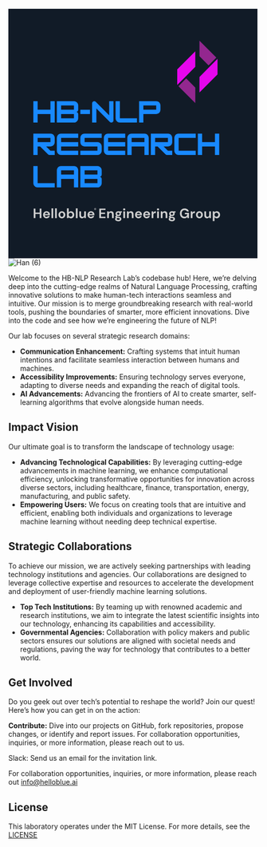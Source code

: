 <svg xmlns="http://www.w3.org/2000/svg" xmlns:xlink="http://www.w3.org/1999/xlink" width="500" zoomAndPan="magnify" viewBox="0 0 375 374.999991" height="500" preserveAspectRatio="xMidYMid meet" version="1.0"><defs><g/><clipPath id="83c26a5187"><path d="M 254.195312 63 L 282 63 L 282 115 L 254.195312 115 Z M 254.195312 63 " clip-rule="nonzero"/></clipPath><clipPath id="6c03d9d7d7"><path d="M 287 75 L 314.945312 75 L 314.945312 126 L 287 126 Z M 287 75 " clip-rule="nonzero"/></clipPath><clipPath id="51fbb8c92f"><path d="M 256 104 L 282 104 L 282 141.75 L 256 141.75 Z M 256 104 " clip-rule="nonzero"/></clipPath></defs><rect x="-37.5" width="450" fill="#ffffff" y="-37.499999" height="449.999989" fill-opacity="1"/><rect x="-37.5" width="450" fill="#111b27" y="-37.499999" height="449.999989" fill-opacity="1"/><g fill="#1889ff" fill-opacity="1"><g transform="translate(36.000002, 171.083413)"><g><path d="M 27.34375 -19.3125 L 27.34375 -32.171875 L 33.78125 -32.171875 L 33.78125 0 L 27.34375 0 L 27.34375 -12.875 L 8.046875 -12.875 L 8.046875 0 L 1.609375 0 L 1.609375 -32.171875 L 8.046875 -32.171875 L 8.046875 -19.3125 Z M 27.34375 -19.3125 "/></g></g></g><g fill="#1889ff" fill-opacity="1"><g transform="translate(71.38219, 171.083413)"><g><path d="M 33.78125 -25.734375 L 33.78125 -19.3125 C 33.78125 -18.425781 33.460938 -17.664062 32.828125 -17.03125 C 32.203125 -16.40625 31.445312 -16.09375 30.5625 -16.09375 C 31.445312 -16.09375 32.203125 -15.773438 32.828125 -15.140625 C 33.460938 -14.515625 33.78125 -13.757812 33.78125 -12.875 L 33.78125 -6.4375 C 33.78125 -5.28125 33.488281 -4.210938 32.90625 -3.234375 C 32.332031 -2.253906 31.5625 -1.46875 30.59375 -0.875 C 29.632812 -0.289062 28.550781 0 27.34375 0 L 1.609375 0 L 1.609375 -32.171875 L 27.34375 -32.171875 C 28.550781 -32.171875 29.632812 -31.875 30.59375 -31.28125 C 31.5625 -30.695312 32.332031 -29.921875 32.90625 -28.953125 C 33.488281 -27.992188 33.78125 -26.921875 33.78125 -25.734375 Z M 27.34375 -25.734375 L 8.046875 -25.734375 L 8.046875 -19.3125 L 27.34375 -19.3125 Z M 8.046875 -6.4375 L 27.34375 -6.4375 L 27.34375 -12.875 L 8.046875 -12.875 Z M 8.046875 -6.4375 "/></g></g></g><g fill="#1889ff" fill-opacity="1"><g transform="translate(106.764378, 171.083413)"><g><path d="M 16.09375 -12.875 L 1.609375 -12.875 L 1.609375 -19.3125 L 16.09375 -19.3125 Z M 16.09375 -12.875 "/></g></g></g><g fill="#1889ff" fill-opacity="1"><g transform="translate(124.455467, 171.083413)"><g><path d="M 8.046875 0 L 1.609375 0 L 1.609375 -28.953125 C 1.609375 -29.835938 1.921875 -30.59375 2.546875 -31.21875 C 3.179688 -31.851562 3.941406 -32.171875 4.828125 -32.171875 C 5.710938 -32.171875 6.476562 -31.847656 7.125 -31.203125 L 27.34375 -10.984375 L 27.34375 -32.171875 L 33.78125 -32.171875 L 33.78125 -3.21875 C 33.78125 -2.332031 33.460938 -1.570312 32.828125 -0.9375 C 32.203125 -0.3125 31.445312 0 30.5625 0 C 29.675781 0 28.914062 -0.320312 28.28125 -0.96875 L 8.046875 -21.203125 Z M 8.046875 0 "/></g></g></g><g fill="#1889ff" fill-opacity="1"><g transform="translate(159.837656, 171.083413)"><g><path d="M 33.78125 0 L 8.046875 0 C 6.867188 0 5.789062 -0.285156 4.8125 -0.859375 C 3.832031 -1.441406 3.050781 -2.222656 2.46875 -3.203125 C 1.894531 -4.179688 1.609375 -5.257812 1.609375 -6.4375 L 1.609375 -32.171875 L 8.046875 -32.171875 L 8.046875 -6.4375 L 33.78125 -6.4375 Z M 33.78125 0 "/></g></g></g><g fill="#1889ff" fill-opacity="1"><g transform="translate(195.219844, 171.083413)"><g><path d="M 27.34375 -32.171875 C 28.53125 -32.171875 29.609375 -31.882812 30.578125 -31.3125 C 31.554688 -30.738281 32.332031 -29.960938 32.90625 -28.984375 C 33.488281 -28.003906 33.78125 -26.921875 33.78125 -25.734375 L 33.78125 -19.3125 C 33.78125 -18.125 33.488281 -17.039062 32.90625 -16.0625 C 32.332031 -15.082031 31.554688 -14.304688 30.578125 -13.734375 C 29.609375 -13.160156 28.53125 -12.875 27.34375 -12.875 L 8.046875 -12.875 L 8.046875 0 L 1.609375 0 L 1.609375 -32.171875 Z M 8.046875 -19.3125 L 27.34375 -19.3125 L 27.34375 -25.734375 L 8.046875 -25.734375 Z M 8.046875 -19.3125 "/></g></g></g><g fill="#1889ff" fill-opacity="1"><g transform="translate(36.000002, 219.83341)"><g><path d="M 33.78125 -25.734375 L 33.78125 -19.3125 C 33.78125 -18.125 33.488281 -17.039062 32.90625 -16.0625 C 32.332031 -15.082031 31.554688 -14.304688 30.578125 -13.734375 C 29.609375 -13.160156 28.53125 -12.875 27.34375 -12.875 L 20.90625 -12.875 L 27.34375 -6.4375 L 33.78125 -6.4375 L 33.78125 0 L 26.0625 0 C 25.144531 0 24.367188 -0.320312 23.734375 -0.96875 L 11.828125 -12.875 L 8.046875 -12.875 L 8.046875 0 L 1.609375 0 L 1.609375 -32.171875 L 27.34375 -32.171875 C 28.53125 -32.171875 29.609375 -31.882812 30.578125 -31.3125 C 31.554688 -30.738281 32.332031 -29.960938 32.90625 -28.984375 C 33.488281 -28.003906 33.78125 -26.921875 33.78125 -25.734375 Z M 27.34375 -25.734375 L 8.046875 -25.734375 L 8.046875 -19.3125 L 27.34375 -19.3125 Z M 27.34375 -25.734375 "/></g></g></g><g fill="#1889ff" fill-opacity="1"><g transform="translate(71.38219, 219.83341)"><g><path d="M 33.78125 -32.171875 L 33.78125 -25.734375 L 8.046875 -25.734375 L 8.046875 -19.3125 L 33.78125 -19.3125 L 33.78125 -12.875 L 8.046875 -12.875 L 8.046875 -6.4375 L 33.78125 -6.4375 L 33.78125 0 L 8.046875 0 C 6.867188 0 5.789062 -0.285156 4.8125 -0.859375 C 3.832031 -1.441406 3.050781 -2.222656 2.46875 -3.203125 C 1.894531 -4.179688 1.609375 -5.257812 1.609375 -6.4375 L 1.609375 -25.734375 C 1.609375 -26.921875 1.894531 -28.003906 2.46875 -28.984375 C 3.050781 -29.960938 3.832031 -30.738281 4.8125 -31.3125 C 5.789062 -31.882812 6.867188 -32.171875 8.046875 -32.171875 Z M 33.78125 -32.171875 "/></g></g></g><g fill="#1889ff" fill-opacity="1"><g transform="translate(106.764378, 219.83341)"><g><path d="M 33.78125 -32.171875 L 33.78125 -25.734375 L 8.046875 -25.734375 L 8.046875 -19.3125 L 27.34375 -19.3125 C 28.53125 -19.3125 29.609375 -19.019531 30.578125 -18.4375 C 31.554688 -17.863281 32.332031 -17.085938 32.90625 -16.109375 C 33.488281 -15.128906 33.78125 -14.050781 33.78125 -12.875 L 33.78125 -6.4375 C 33.78125 -5.257812 33.488281 -4.179688 32.90625 -3.203125 C 32.332031 -2.222656 31.554688 -1.441406 30.578125 -0.859375 C 29.609375 -0.285156 28.53125 0 27.34375 0 L 1.609375 0 L 1.609375 -6.4375 L 27.34375 -6.4375 L 27.34375 -12.875 L 8.046875 -12.875 C 6.867188 -12.875 5.789062 -13.160156 4.8125 -13.734375 C 3.832031 -14.304688 3.050781 -15.082031 2.46875 -16.0625 C 1.894531 -17.039062 1.609375 -18.125 1.609375 -19.3125 L 1.609375 -25.734375 C 1.609375 -26.921875 1.894531 -28.003906 2.46875 -28.984375 C 3.050781 -29.960938 3.832031 -30.738281 4.8125 -31.3125 C 5.789062 -31.882812 6.867188 -32.171875 8.046875 -32.171875 Z M 33.78125 -32.171875 "/></g></g></g><g fill="#1889ff" fill-opacity="1"><g transform="translate(142.146567, 219.83341)"><g><path d="M 33.78125 -32.171875 L 33.78125 -25.734375 L 8.046875 -25.734375 L 8.046875 -19.3125 L 33.78125 -19.3125 L 33.78125 -12.875 L 8.046875 -12.875 L 8.046875 -6.4375 L 33.78125 -6.4375 L 33.78125 0 L 8.046875 0 C 6.867188 0 5.789062 -0.285156 4.8125 -0.859375 C 3.832031 -1.441406 3.050781 -2.222656 2.46875 -3.203125 C 1.894531 -4.179688 1.609375 -5.257812 1.609375 -6.4375 L 1.609375 -25.734375 C 1.609375 -26.921875 1.894531 -28.003906 2.46875 -28.984375 C 3.050781 -29.960938 3.832031 -30.738281 4.8125 -31.3125 C 5.789062 -31.882812 6.867188 -32.171875 8.046875 -32.171875 Z M 33.78125 -32.171875 "/></g></g></g><g fill="#1889ff" fill-opacity="1"><g transform="translate(177.528755, 219.83341)"><g><path d="M 8.046875 -32.171875 L 27.34375 -32.171875 C 28.53125 -32.171875 29.609375 -31.882812 30.578125 -31.3125 C 31.554688 -30.738281 32.332031 -29.960938 32.90625 -28.984375 C 33.488281 -28.003906 33.78125 -26.921875 33.78125 -25.734375 L 33.78125 0 L 27.34375 0 L 27.34375 -12.875 L 8.046875 -12.875 L 8.046875 0 L 1.609375 0 L 1.609375 -25.734375 C 1.609375 -26.921875 1.894531 -28.003906 2.46875 -28.984375 C 3.050781 -29.960938 3.832031 -30.738281 4.8125 -31.3125 C 5.789062 -31.882812 6.867188 -32.171875 8.046875 -32.171875 Z M 8.046875 -25.734375 L 8.046875 -19.3125 L 27.34375 -19.3125 L 27.34375 -25.734375 Z M 8.046875 -25.734375 "/></g></g></g><g fill="#1889ff" fill-opacity="1"><g transform="translate(212.910943, 219.83341)"><g><path d="M 33.78125 -25.734375 L 33.78125 -19.3125 C 33.78125 -18.125 33.488281 -17.039062 32.90625 -16.0625 C 32.332031 -15.082031 31.554688 -14.304688 30.578125 -13.734375 C 29.609375 -13.160156 28.53125 -12.875 27.34375 -12.875 L 20.90625 -12.875 L 27.34375 -6.4375 L 33.78125 -6.4375 L 33.78125 0 L 26.0625 0 C 25.144531 0 24.367188 -0.320312 23.734375 -0.96875 L 11.828125 -12.875 L 8.046875 -12.875 L 8.046875 0 L 1.609375 0 L 1.609375 -32.171875 L 27.34375 -32.171875 C 28.53125 -32.171875 29.609375 -31.882812 30.578125 -31.3125 C 31.554688 -30.738281 32.332031 -29.960938 32.90625 -28.984375 C 33.488281 -28.003906 33.78125 -26.921875 33.78125 -25.734375 Z M 27.34375 -25.734375 L 8.046875 -25.734375 L 8.046875 -19.3125 L 27.34375 -19.3125 Z M 27.34375 -25.734375 "/></g></g></g><g fill="#1889ff" fill-opacity="1"><g transform="translate(248.293131, 219.83341)"><g><path d="M 33.78125 0 L 8.046875 0 C 6.867188 0 5.789062 -0.285156 4.8125 -0.859375 C 3.832031 -1.441406 3.050781 -2.222656 2.46875 -3.203125 C 1.894531 -4.179688 1.609375 -5.257812 1.609375 -6.4375 L 1.609375 -25.734375 C 1.609375 -26.921875 1.894531 -28.003906 2.46875 -28.984375 C 3.050781 -29.960938 3.832031 -30.738281 4.8125 -31.3125 C 5.789062 -31.882812 6.867188 -32.171875 8.046875 -32.171875 L 33.78125 -32.171875 L 33.78125 -25.734375 L 8.046875 -25.734375 L 8.046875 -6.4375 L 33.78125 -6.4375 Z M 33.78125 0 "/></g></g></g><g fill="#1889ff" fill-opacity="1"><g transform="translate(283.675308, 219.83341)"><g><path d="M 27.34375 -19.3125 L 27.34375 -32.171875 L 33.78125 -32.171875 L 33.78125 0 L 27.34375 0 L 27.34375 -12.875 L 8.046875 -12.875 L 8.046875 0 L 1.609375 0 L 1.609375 -32.171875 L 8.046875 -32.171875 L 8.046875 -19.3125 Z M 27.34375 -19.3125 "/></g></g></g><g fill="#1889ff" fill-opacity="1"><g transform="translate(36.000002, 268.583406)"><g><path d="M 33.78125 0 L 8.046875 0 C 6.867188 0 5.789062 -0.285156 4.8125 -0.859375 C 3.832031 -1.441406 3.050781 -2.222656 2.46875 -3.203125 C 1.894531 -4.179688 1.609375 -5.257812 1.609375 -6.4375 L 1.609375 -32.171875 L 8.046875 -32.171875 L 8.046875 -6.4375 L 33.78125 -6.4375 Z M 33.78125 0 "/></g></g></g><g fill="#1889ff" fill-opacity="1"><g transform="translate(71.38219, 268.583406)"><g><path d="M 8.046875 -32.171875 L 27.34375 -32.171875 C 28.53125 -32.171875 29.609375 -31.882812 30.578125 -31.3125 C 31.554688 -30.738281 32.332031 -29.960938 32.90625 -28.984375 C 33.488281 -28.003906 33.78125 -26.921875 33.78125 -25.734375 L 33.78125 0 L 27.34375 0 L 27.34375 -12.875 L 8.046875 -12.875 L 8.046875 0 L 1.609375 0 L 1.609375 -25.734375 C 1.609375 -26.921875 1.894531 -28.003906 2.46875 -28.984375 C 3.050781 -29.960938 3.832031 -30.738281 4.8125 -31.3125 C 5.789062 -31.882812 6.867188 -32.171875 8.046875 -32.171875 Z M 8.046875 -25.734375 L 8.046875 -19.3125 L 27.34375 -19.3125 L 27.34375 -25.734375 Z M 8.046875 -25.734375 "/></g></g></g><g fill="#1889ff" fill-opacity="1"><g transform="translate(106.764378, 268.583406)"><g><path d="M 33.78125 -25.734375 L 33.78125 -19.3125 C 33.78125 -18.425781 33.460938 -17.664062 32.828125 -17.03125 C 32.203125 -16.40625 31.445312 -16.09375 30.5625 -16.09375 C 31.445312 -16.09375 32.203125 -15.773438 32.828125 -15.140625 C 33.460938 -14.515625 33.78125 -13.757812 33.78125 -12.875 L 33.78125 -6.4375 C 33.78125 -5.28125 33.488281 -4.210938 32.90625 -3.234375 C 32.332031 -2.253906 31.5625 -1.46875 30.59375 -0.875 C 29.632812 -0.289062 28.550781 0 27.34375 0 L 1.609375 0 L 1.609375 -32.171875 L 27.34375 -32.171875 C 28.550781 -32.171875 29.632812 -31.875 30.59375 -31.28125 C 31.5625 -30.695312 32.332031 -29.921875 32.90625 -28.953125 C 33.488281 -27.992188 33.78125 -26.921875 33.78125 -25.734375 Z M 27.34375 -25.734375 L 8.046875 -25.734375 L 8.046875 -19.3125 L 27.34375 -19.3125 Z M 8.046875 -6.4375 L 27.34375 -6.4375 L 27.34375 -12.875 L 8.046875 -12.875 Z M 8.046875 -6.4375 "/></g></g></g><g clip-path="url(#83c26a5187)"><path fill="#e606ed" d="M 254.210938 114.503906 L 265.855469 102.84375 L 281.425781 87.257812 L 281.425781 63.941406 L 254.210938 91.1875 Z M 254.210938 114.503906 " fill-opacity="1" fill-rule="nonzero"/></g><g clip-path="url(#6c03d9d7d7)"><path fill="#e606ed" d="M 303.289062 86.902344 L 287.71875 102.492188 L 287.71875 125.808594 L 314.933594 98.5625 L 314.933594 75.246094 Z M 303.289062 86.902344 " fill-opacity="1" fill-rule="nonzero"/></g><g clip-path="url(#51fbb8c92f)"><path fill="#93278f" d="M 256.0625 116.359375 L 281.425781 141.75 L 281.425781 118.433594 L 267.707031 104.699219 Z M 256.0625 116.359375 " fill-opacity="1" fill-rule="nonzero"/></g><path fill="#93278f" d="M 287.71875 48 L 287.71875 71.3125 L 301.4375 85.046875 L 313.082031 73.390625 Z M 287.71875 48 " fill-opacity="1" fill-rule="nonzero"/><g fill="#cfcfcf" fill-opacity="1"><g transform="translate(36.750002, 314.696639)"><g><path d="M 1.390625 0 L 1.390625 -14.28125 L 4 -14.28125 L 4 -8.34375 L 10.40625 -8.34375 L 10.40625 -14.28125 L 13.015625 -14.28125 L 13.015625 0 L 10.40625 0 L 10.40625 -6.21875 L 4 -6.21875 L 4 0 Z M 1.390625 0 "/></g></g></g><g fill="#cfcfcf" fill-opacity="1"><g transform="translate(51.268233, 314.696639)"><g><path d="M 6.25 0.25 C 5.226562 0.25 4.320312 0.03125 3.53125 -0.40625 C 2.738281 -0.84375 2.117188 -1.453125 1.671875 -2.234375 C 1.222656 -3.023438 1 -3.941406 1 -4.984375 C 1 -6.023438 1.21875 -6.953125 1.65625 -7.765625 C 2.101562 -8.585938 2.71875 -9.222656 3.5 -9.671875 C 4.28125 -10.128906 5.203125 -10.359375 6.265625 -10.359375 C 7.253906 -10.359375 8.128906 -10.140625 8.890625 -9.703125 C 9.660156 -9.273438 10.257812 -8.679688 10.6875 -7.921875 C 11.113281 -7.171875 11.328125 -6.332031 11.328125 -5.40625 C 11.328125 -5.257812 11.320312 -5.101562 11.3125 -4.9375 C 11.3125 -4.769531 11.300781 -4.597656 11.28125 -4.421875 L 3.59375 -4.421875 C 3.644531 -3.640625 3.914062 -3.019531 4.40625 -2.5625 C 4.90625 -2.113281 5.507812 -1.890625 6.21875 -1.890625 C 6.75 -1.890625 7.191406 -2.007812 7.546875 -2.25 C 7.910156 -2.488281 8.179688 -2.800781 8.359375 -3.1875 L 11.015625 -3.1875 C 10.828125 -2.539062 10.507812 -1.957031 10.0625 -1.4375 C 9.625 -0.914062 9.082031 -0.503906 8.4375 -0.203125 C 7.789062 0.0976562 7.0625 0.25 6.25 0.25 Z M 6.265625 -8.25 C 5.628906 -8.25 5.066406 -8.066406 4.578125 -7.703125 C 4.085938 -7.335938 3.769531 -6.789062 3.625 -6.0625 L 8.671875 -6.0625 C 8.628906 -6.726562 8.382812 -7.257812 7.9375 -7.65625 C 7.488281 -8.050781 6.929688 -8.25 6.265625 -8.25 Z M 6.265625 -8.25 "/></g></g></g><g fill="#cfcfcf" fill-opacity="1"><g transform="translate(63.584267, 314.696639)"><g><path d="M 1.328125 0 L 1.328125 -14.6875 L 3.9375 -14.6875 L 3.9375 0 Z M 1.328125 0 "/></g></g></g><g fill="#cfcfcf" fill-opacity="1"><g transform="translate(68.987852, 314.696639)"><g><path d="M 1.328125 0 L 1.328125 -14.6875 L 3.9375 -14.6875 L 3.9375 0 Z M 1.328125 0 "/></g></g></g><g fill="#cfcfcf" fill-opacity="1"><g transform="translate(74.391437, 314.696639)"><g><path d="M 6.1875 0.25 C 5.207031 0.25 4.320312 0.0234375 3.53125 -0.421875 C 2.75 -0.878906 2.128906 -1.503906 1.671875 -2.296875 C 1.222656 -3.085938 1 -4.007812 1 -5.0625 C 1 -6.101562 1.226562 -7.019531 1.6875 -7.8125 C 2.15625 -8.613281 2.78125 -9.238281 3.5625 -9.6875 C 4.34375 -10.132812 5.222656 -10.359375 6.203125 -10.359375 C 7.171875 -10.359375 8.046875 -10.132812 8.828125 -9.6875 C 9.609375 -9.238281 10.222656 -8.613281 10.671875 -7.8125 C 11.128906 -7.019531 11.359375 -6.101562 11.359375 -5.0625 C 11.359375 -4.007812 11.128906 -3.085938 10.671875 -2.296875 C 10.222656 -1.503906 9.601562 -0.878906 8.8125 -0.421875 C 8.019531 0.0234375 7.144531 0.25 6.1875 0.25 Z M 6.1875 -2.015625 C 6.863281 -2.015625 7.453125 -2.269531 7.953125 -2.78125 C 8.460938 -3.289062 8.71875 -4.050781 8.71875 -5.0625 C 8.71875 -6.070312 8.460938 -6.828125 7.953125 -7.328125 C 7.453125 -7.835938 6.867188 -8.09375 6.203125 -8.09375 C 5.503906 -8.09375 4.90625 -7.835938 4.40625 -7.328125 C 3.914062 -6.828125 3.671875 -6.070312 3.671875 -5.0625 C 3.671875 -4.050781 3.914062 -3.289062 4.40625 -2.78125 C 4.90625 -2.269531 5.5 -2.015625 6.1875 -2.015625 Z M 6.1875 -2.015625 "/></g></g></g><g fill="#cfcfcf" fill-opacity="1"><g transform="translate(86.870595, 314.696639)"><g><path d="M 7.328125 0.25 C 6.566406 0.25 5.898438 0.109375 5.328125 -0.171875 C 4.753906 -0.460938 4.289062 -0.867188 3.9375 -1.390625 L 3.65625 0 L 1.328125 0 L 1.328125 -14.6875 L 3.9375 -14.6875 L 3.9375 -8.671875 C 4.257812 -9.117188 4.691406 -9.507812 5.234375 -9.84375 C 5.773438 -10.1875 6.472656 -10.359375 7.328125 -10.359375 C 8.273438 -10.359375 9.125 -10.128906 9.875 -9.671875 C 10.625 -9.210938 11.21875 -8.582031 11.65625 -7.78125 C 12.09375 -6.976562 12.3125 -6.066406 12.3125 -5.046875 C 12.3125 -4.023438 12.09375 -3.113281 11.65625 -2.3125 C 11.21875 -1.519531 10.625 -0.894531 9.875 -0.4375 C 9.125 0.0195312 8.273438 0.25 7.328125 0.25 Z M 6.78125 -2.046875 C 7.601562 -2.046875 8.285156 -2.320312 8.828125 -2.875 C 9.378906 -3.4375 9.65625 -4.160156 9.65625 -5.046875 C 9.65625 -5.921875 9.378906 -6.644531 8.828125 -7.21875 C 8.285156 -7.789062 7.601562 -8.078125 6.78125 -8.078125 C 5.9375 -8.078125 5.242188 -7.796875 4.703125 -7.234375 C 4.160156 -6.671875 3.890625 -5.945312 3.890625 -5.0625 C 3.890625 -4.175781 4.160156 -3.453125 4.703125 -2.890625 C 5.242188 -2.328125 5.9375 -2.046875 6.78125 -2.046875 Z M 6.78125 -2.046875 "/></g></g></g><g fill="#cfcfcf" fill-opacity="1"><g transform="translate(100.287721, 314.696639)"><g><path d="M 1.328125 0 L 1.328125 -14.6875 L 3.9375 -14.6875 L 3.9375 0 Z M 1.328125 0 "/></g></g></g><g fill="#cfcfcf" fill-opacity="1"><g transform="translate(105.691306, 314.696639)"><g><path d="M 5.125 0.25 C 3.851562 0.25 2.875 -0.144531 2.1875 -0.9375 C 1.5 -1.726562 1.15625 -2.882812 1.15625 -4.40625 L 1.15625 -10.125 L 3.75 -10.125 L 3.75 -4.65625 C 3.75 -3.78125 3.925781 -3.109375 4.28125 -2.640625 C 4.632812 -2.179688 5.191406 -1.953125 5.953125 -1.953125 C 6.679688 -1.953125 7.28125 -2.210938 7.75 -2.734375 C 8.21875 -3.253906 8.453125 -3.972656 8.453125 -4.890625 L 8.453125 -10.125 L 11.0625 -10.125 L 11.0625 0 L 8.75 0 L 8.546875 -1.71875 C 8.234375 -1.113281 7.78125 -0.632812 7.1875 -0.28125 C 6.601562 0.0703125 5.914062 0.25 5.125 0.25 Z M 5.125 0.25 "/></g></g></g><g fill="#cfcfcf" fill-opacity="1"><g transform="translate(118.21125, 314.696639)"><g><path d="M 6.25 0.25 C 5.226562 0.25 4.320312 0.03125 3.53125 -0.40625 C 2.738281 -0.84375 2.117188 -1.453125 1.671875 -2.234375 C 1.222656 -3.023438 1 -3.941406 1 -4.984375 C 1 -6.023438 1.21875 -6.953125 1.65625 -7.765625 C 2.101562 -8.585938 2.71875 -9.222656 3.5 -9.671875 C 4.28125 -10.128906 5.203125 -10.359375 6.265625 -10.359375 C 7.253906 -10.359375 8.128906 -10.140625 8.890625 -9.703125 C 9.660156 -9.273438 10.257812 -8.679688 10.6875 -7.921875 C 11.113281 -7.171875 11.328125 -6.332031 11.328125 -5.40625 C 11.328125 -5.257812 11.320312 -5.101562 11.3125 -4.9375 C 11.3125 -4.769531 11.300781 -4.597656 11.28125 -4.421875 L 3.59375 -4.421875 C 3.644531 -3.640625 3.914062 -3.019531 4.40625 -2.5625 C 4.90625 -2.113281 5.507812 -1.890625 6.21875 -1.890625 C 6.75 -1.890625 7.191406 -2.007812 7.546875 -2.25 C 7.910156 -2.488281 8.179688 -2.800781 8.359375 -3.1875 L 11.015625 -3.1875 C 10.828125 -2.539062 10.507812 -1.957031 10.0625 -1.4375 C 9.625 -0.914062 9.082031 -0.503906 8.4375 -0.203125 C 7.789062 0.0976562 7.0625 0.25 6.25 0.25 Z M 6.265625 -8.25 C 5.628906 -8.25 5.066406 -8.066406 4.578125 -7.703125 C 4.085938 -7.335938 3.769531 -6.789062 3.625 -6.0625 L 8.671875 -6.0625 C 8.628906 -6.726562 8.382812 -7.257812 7.9375 -7.65625 C 7.488281 -8.050781 6.929688 -8.25 6.265625 -8.25 Z M 6.265625 -8.25 "/></g></g></g><g fill="#cfcfcf" fill-opacity="1"><g transform="translate(130.527284, 314.696639)"><g/></g></g><g fill="#cfcfcf" fill-opacity="1"><g transform="translate(135.502666, 314.696639)"><g><path d="M 1.390625 0 L 1.390625 -14.28125 L 10.71875 -14.28125 L 10.71875 -12.1875 L 4 -12.1875 L 4 -8.265625 L 10.09375 -8.265625 L 10.09375 -6.21875 L 4 -6.21875 L 4 -2.109375 L 10.71875 -2.109375 L 10.71875 0 Z M 1.390625 0 "/></g></g></g><g fill="#cfcfcf" fill-opacity="1"><g transform="translate(147.410883, 314.696639)"><g><path d="M 1.328125 0 L 1.328125 -10.125 L 3.625 -10.125 L 3.84375 -8.40625 C 4.15625 -9.007812 4.601562 -9.484375 5.1875 -9.828125 C 5.78125 -10.179688 6.476562 -10.359375 7.28125 -10.359375 C 8.53125 -10.359375 9.503906 -9.960938 10.203125 -9.171875 C 10.898438 -8.390625 11.25 -7.238281 11.25 -5.71875 L 11.25 0 L 8.625 0 L 8.625 -5.46875 C 8.625 -6.34375 8.445312 -7.007812 8.09375 -7.46875 C 7.75 -7.925781 7.203125 -8.15625 6.453125 -8.15625 C 5.710938 -8.15625 5.109375 -7.894531 4.640625 -7.375 C 4.171875 -6.863281 3.9375 -6.144531 3.9375 -5.21875 L 3.9375 0 Z M 1.328125 0 "/></g></g></g><g fill="#cfcfcf" fill-opacity="1"><g transform="translate(159.930833, 314.696639)"><g><path d="M 5.609375 -3.015625 C 5.117188 -3.015625 4.664062 -3.070312 4.25 -3.1875 L 3.484375 -2.421875 C 3.722656 -2.304688 4.035156 -2.207031 4.421875 -2.125 C 4.816406 -2.039062 5.457031 -1.957031 6.34375 -1.875 C 7.6875 -1.75 8.664062 -1.425781 9.28125 -0.90625 C 9.894531 -0.394531 10.203125 0.3125 10.203125 1.21875 C 10.203125 1.820312 10.035156 2.390625 9.703125 2.921875 C 9.378906 3.460938 8.878906 3.898438 8.203125 4.234375 C 7.523438 4.566406 6.65625 4.734375 5.59375 4.734375 C 4.144531 4.734375 2.976562 4.460938 2.09375 3.921875 C 1.21875 3.390625 0.78125 2.585938 0.78125 1.515625 C 0.78125 0.597656 1.222656 -0.191406 2.109375 -0.859375 C 1.828125 -0.984375 1.585938 -1.113281 1.390625 -1.25 C 1.203125 -1.382812 1.03125 -1.523438 0.875 -1.671875 L 0.875 -2.140625 L 2.65625 -4.015625 C 1.863281 -4.710938 1.46875 -5.601562 1.46875 -6.6875 C 1.46875 -7.375 1.632812 -7.992188 1.96875 -8.546875 C 2.300781 -9.109375 2.773438 -9.550781 3.390625 -9.875 C 4.003906 -10.195312 4.742188 -10.359375 5.609375 -10.359375 C 6.179688 -10.359375 6.710938 -10.28125 7.203125 -10.125 L 11.046875 -10.125 L 11.046875 -8.53125 L 9.3125 -8.40625 C 9.582031 -7.882812 9.71875 -7.3125 9.71875 -6.6875 C 9.71875 -6.007812 9.550781 -5.390625 9.21875 -4.828125 C 8.894531 -4.273438 8.421875 -3.832031 7.796875 -3.5 C 7.179688 -3.175781 6.453125 -3.015625 5.609375 -3.015625 Z M 5.609375 -5.015625 C 6.140625 -5.015625 6.578125 -5.15625 6.921875 -5.4375 C 7.273438 -5.726562 7.453125 -6.140625 7.453125 -6.671875 C 7.453125 -7.203125 7.273438 -7.609375 6.921875 -7.890625 C 6.578125 -8.179688 6.140625 -8.328125 5.609375 -8.328125 C 5.054688 -8.328125 4.609375 -8.179688 4.265625 -7.890625 C 3.921875 -7.609375 3.75 -7.203125 3.75 -6.671875 C 3.75 -6.140625 3.921875 -5.726562 4.265625 -5.4375 C 4.609375 -5.15625 5.054688 -5.015625 5.609375 -5.015625 Z M 3.15625 1.25 C 3.15625 1.75 3.390625 2.125 3.859375 2.375 C 4.335938 2.625 4.914062 2.75 5.59375 2.75 C 6.25 2.75 6.78125 2.613281 7.1875 2.34375 C 7.59375 2.082031 7.796875 1.726562 7.796875 1.28125 C 7.796875 0.914062 7.660156 0.609375 7.390625 0.359375 C 7.128906 0.117188 6.601562 -0.0234375 5.8125 -0.078125 C 5.257812 -0.117188 4.742188 -0.179688 4.265625 -0.265625 C 3.867188 -0.046875 3.582031 0.191406 3.40625 0.453125 C 3.238281 0.710938 3.15625 0.976562 3.15625 1.25 Z M 3.15625 1.25 "/></g></g></g><g fill="#cfcfcf" fill-opacity="1"><g transform="translate(171.655533, 314.696639)"><g><path d="M 2.734375 -11.6875 C 2.253906 -11.6875 1.863281 -11.828125 1.5625 -12.109375 C 1.257812 -12.398438 1.109375 -12.765625 1.109375 -13.203125 C 1.109375 -13.640625 1.257812 -13.992188 1.5625 -14.265625 C 1.863281 -14.546875 2.253906 -14.6875 2.734375 -14.6875 C 3.210938 -14.6875 3.601562 -14.546875 3.90625 -14.265625 C 4.207031 -13.992188 4.359375 -13.640625 4.359375 -13.203125 C 4.359375 -12.765625 4.207031 -12.398438 3.90625 -12.109375 C 3.601562 -11.828125 3.210938 -11.6875 2.734375 -11.6875 Z M 1.421875 0 L 1.421875 -10.125 L 4.046875 -10.125 L 4.046875 0 Z M 1.421875 0 "/></g></g></g><g fill="#cfcfcf" fill-opacity="1"><g transform="translate(177.222237, 314.696639)"><g><path d="M 1.328125 0 L 1.328125 -10.125 L 3.625 -10.125 L 3.84375 -8.40625 C 4.15625 -9.007812 4.601562 -9.484375 5.1875 -9.828125 C 5.78125 -10.179688 6.476562 -10.359375 7.28125 -10.359375 C 8.53125 -10.359375 9.503906 -9.960938 10.203125 -9.171875 C 10.898438 -8.390625 11.25 -7.238281 11.25 -5.71875 L 11.25 0 L 8.625 0 L 8.625 -5.46875 C 8.625 -6.34375 8.445312 -7.007812 8.09375 -7.46875 C 7.75 -7.925781 7.203125 -8.15625 6.453125 -8.15625 C 5.710938 -8.15625 5.109375 -7.894531 4.640625 -7.375 C 4.171875 -6.863281 3.9375 -6.144531 3.9375 -5.21875 L 3.9375 0 Z M 1.328125 0 "/></g></g></g><g fill="#cfcfcf" fill-opacity="1"><g transform="translate(189.742187, 314.696639)"><g><path d="M 6.25 0.25 C 5.226562 0.25 4.320312 0.03125 3.53125 -0.40625 C 2.738281 -0.84375 2.117188 -1.453125 1.671875 -2.234375 C 1.222656 -3.023438 1 -3.941406 1 -4.984375 C 1 -6.023438 1.21875 -6.953125 1.65625 -7.765625 C 2.101562 -8.585938 2.71875 -9.222656 3.5 -9.671875 C 4.28125 -10.128906 5.203125 -10.359375 6.265625 -10.359375 C 7.253906 -10.359375 8.128906 -10.140625 8.890625 -9.703125 C 9.660156 -9.273438 10.257812 -8.679688 10.6875 -7.921875 C 11.113281 -7.171875 11.328125 -6.332031 11.328125 -5.40625 C 11.328125 -5.257812 11.320312 -5.101562 11.3125 -4.9375 C 11.3125 -4.769531 11.300781 -4.597656 11.28125 -4.421875 L 3.59375 -4.421875 C 3.644531 -3.640625 3.914062 -3.019531 4.40625 -2.5625 C 4.90625 -2.113281 5.507812 -1.890625 6.21875 -1.890625 C 6.75 -1.890625 7.191406 -2.007812 7.546875 -2.25 C 7.910156 -2.488281 8.179688 -2.800781 8.359375 -3.1875 L 11.015625 -3.1875 C 10.828125 -2.539062 10.507812 -1.957031 10.0625 -1.4375 C 9.625 -0.914062 9.082031 -0.503906 8.4375 -0.203125 C 7.789062 0.0976562 7.0625 0.25 6.25 0.25 Z M 6.265625 -8.25 C 5.628906 -8.25 5.066406 -8.066406 4.578125 -7.703125 C 4.085938 -7.335938 3.769531 -6.789062 3.625 -6.0625 L 8.671875 -6.0625 C 8.628906 -6.726562 8.382812 -7.257812 7.9375 -7.65625 C 7.488281 -8.050781 6.929688 -8.25 6.265625 -8.25 Z M 6.265625 -8.25 "/></g></g></g><g fill="#cfcfcf" fill-opacity="1"><g transform="translate(202.058226, 314.696639)"><g><path d="M 6.25 0.25 C 5.226562 0.25 4.320312 0.03125 3.53125 -0.40625 C 2.738281 -0.84375 2.117188 -1.453125 1.671875 -2.234375 C 1.222656 -3.023438 1 -3.941406 1 -4.984375 C 1 -6.023438 1.21875 -6.953125 1.65625 -7.765625 C 2.101562 -8.585938 2.71875 -9.222656 3.5 -9.671875 C 4.28125 -10.128906 5.203125 -10.359375 6.265625 -10.359375 C 7.253906 -10.359375 8.128906 -10.140625 8.890625 -9.703125 C 9.660156 -9.273438 10.257812 -8.679688 10.6875 -7.921875 C 11.113281 -7.171875 11.328125 -6.332031 11.328125 -5.40625 C 11.328125 -5.257812 11.320312 -5.101562 11.3125 -4.9375 C 11.3125 -4.769531 11.300781 -4.597656 11.28125 -4.421875 L 3.59375 -4.421875 C 3.644531 -3.640625 3.914062 -3.019531 4.40625 -2.5625 C 4.90625 -2.113281 5.507812 -1.890625 6.21875 -1.890625 C 6.75 -1.890625 7.191406 -2.007812 7.546875 -2.25 C 7.910156 -2.488281 8.179688 -2.800781 8.359375 -3.1875 L 11.015625 -3.1875 C 10.828125 -2.539062 10.507812 -1.957031 10.0625 -1.4375 C 9.625 -0.914062 9.082031 -0.503906 8.4375 -0.203125 C 7.789062 0.0976562 7.0625 0.25 6.25 0.25 Z M 6.265625 -8.25 C 5.628906 -8.25 5.066406 -8.066406 4.578125 -7.703125 C 4.085938 -7.335938 3.769531 -6.789062 3.625 -6.0625 L 8.671875 -6.0625 C 8.628906 -6.726562 8.382812 -7.257812 7.9375 -7.65625 C 7.488281 -8.050781 6.929688 -8.25 6.265625 -8.25 Z M 6.265625 -8.25 "/></g></g></g><g fill="#cfcfcf" fill-opacity="1"><g transform="translate(214.374265, 314.696639)"><g><path d="M 1.328125 0 L 1.328125 -10.125 L 3.65625 -10.125 L 3.890625 -8.21875 C 4.265625 -8.875 4.765625 -9.394531 5.390625 -9.78125 C 6.023438 -10.164062 6.769531 -10.359375 7.625 -10.359375 L 7.625 -7.609375 L 6.890625 -7.609375 C 6.328125 -7.609375 5.816406 -7.519531 5.359375 -7.34375 C 4.910156 -7.164062 4.5625 -6.859375 4.3125 -6.421875 C 4.0625 -5.992188 3.9375 -5.390625 3.9375 -4.609375 L 3.9375 0 Z M 1.328125 0 "/></g></g></g><g fill="#cfcfcf" fill-opacity="1"><g transform="translate(222.57137, 314.696639)"><g><path d="M 2.734375 -11.6875 C 2.253906 -11.6875 1.863281 -11.828125 1.5625 -12.109375 C 1.257812 -12.398438 1.109375 -12.765625 1.109375 -13.203125 C 1.109375 -13.640625 1.257812 -13.992188 1.5625 -14.265625 C 1.863281 -14.546875 2.253906 -14.6875 2.734375 -14.6875 C 3.210938 -14.6875 3.601562 -14.546875 3.90625 -14.265625 C 4.207031 -13.992188 4.359375 -13.640625 4.359375 -13.203125 C 4.359375 -12.765625 4.207031 -12.398438 3.90625 -12.109375 C 3.601562 -11.828125 3.210938 -11.6875 2.734375 -11.6875 Z M 1.421875 0 L 1.421875 -10.125 L 4.046875 -10.125 L 4.046875 0 Z M 1.421875 0 "/></g></g></g><g fill="#cfcfcf" fill-opacity="1"><g transform="translate(228.138074, 314.696639)"><g><path d="M 1.328125 0 L 1.328125 -10.125 L 3.625 -10.125 L 3.84375 -8.40625 C 4.15625 -9.007812 4.601562 -9.484375 5.1875 -9.828125 C 5.78125 -10.179688 6.476562 -10.359375 7.28125 -10.359375 C 8.53125 -10.359375 9.503906 -9.960938 10.203125 -9.171875 C 10.898438 -8.390625 11.25 -7.238281 11.25 -5.71875 L 11.25 0 L 8.625 0 L 8.625 -5.46875 C 8.625 -6.34375 8.445312 -7.007812 8.09375 -7.46875 C 7.75 -7.925781 7.203125 -8.15625 6.453125 -8.15625 C 5.710938 -8.15625 5.109375 -7.894531 4.640625 -7.375 C 4.171875 -6.863281 3.9375 -6.144531 3.9375 -5.21875 L 3.9375 0 Z M 1.328125 0 "/></g></g></g><g fill="#cfcfcf" fill-opacity="1"><g transform="translate(240.658024, 314.696639)"><g><path d="M 5.609375 -3.015625 C 5.117188 -3.015625 4.664062 -3.070312 4.25 -3.1875 L 3.484375 -2.421875 C 3.722656 -2.304688 4.035156 -2.207031 4.421875 -2.125 C 4.816406 -2.039062 5.457031 -1.957031 6.34375 -1.875 C 7.6875 -1.75 8.664062 -1.425781 9.28125 -0.90625 C 9.894531 -0.394531 10.203125 0.3125 10.203125 1.21875 C 10.203125 1.820312 10.035156 2.390625 9.703125 2.921875 C 9.378906 3.460938 8.878906 3.898438 8.203125 4.234375 C 7.523438 4.566406 6.65625 4.734375 5.59375 4.734375 C 4.144531 4.734375 2.976562 4.460938 2.09375 3.921875 C 1.21875 3.390625 0.78125 2.585938 0.78125 1.515625 C 0.78125 0.597656 1.222656 -0.191406 2.109375 -0.859375 C 1.828125 -0.984375 1.585938 -1.113281 1.390625 -1.25 C 1.203125 -1.382812 1.03125 -1.523438 0.875 -1.671875 L 0.875 -2.140625 L 2.65625 -4.015625 C 1.863281 -4.710938 1.46875 -5.601562 1.46875 -6.6875 C 1.46875 -7.375 1.632812 -7.992188 1.96875 -8.546875 C 2.300781 -9.109375 2.773438 -9.550781 3.390625 -9.875 C 4.003906 -10.195312 4.742188 -10.359375 5.609375 -10.359375 C 6.179688 -10.359375 6.710938 -10.28125 7.203125 -10.125 L 11.046875 -10.125 L 11.046875 -8.53125 L 9.3125 -8.40625 C 9.582031 -7.882812 9.71875 -7.3125 9.71875 -6.6875 C 9.71875 -6.007812 9.550781 -5.390625 9.21875 -4.828125 C 8.894531 -4.273438 8.421875 -3.832031 7.796875 -3.5 C 7.179688 -3.175781 6.453125 -3.015625 5.609375 -3.015625 Z M 5.609375 -5.015625 C 6.140625 -5.015625 6.578125 -5.15625 6.921875 -5.4375 C 7.273438 -5.726562 7.453125 -6.140625 7.453125 -6.671875 C 7.453125 -7.203125 7.273438 -7.609375 6.921875 -7.890625 C 6.578125 -8.179688 6.140625 -8.328125 5.609375 -8.328125 C 5.054688 -8.328125 4.609375 -8.179688 4.265625 -7.890625 C 3.921875 -7.609375 3.75 -7.203125 3.75 -6.671875 C 3.75 -6.140625 3.921875 -5.726562 4.265625 -5.4375 C 4.609375 -5.15625 5.054688 -5.015625 5.609375 -5.015625 Z M 3.15625 1.25 C 3.15625 1.75 3.390625 2.125 3.859375 2.375 C 4.335938 2.625 4.914062 2.75 5.59375 2.75 C 6.25 2.75 6.78125 2.613281 7.1875 2.34375 C 7.59375 2.082031 7.796875 1.726562 7.796875 1.28125 C 7.796875 0.914062 7.660156 0.609375 7.390625 0.359375 C 7.128906 0.117188 6.601562 -0.0234375 5.8125 -0.078125 C 5.257812 -0.117188 4.742188 -0.179688 4.265625 -0.265625 C 3.867188 -0.046875 3.582031 0.191406 3.40625 0.453125 C 3.238281 0.710938 3.15625 0.976562 3.15625 1.25 Z M 3.15625 1.25 "/></g></g></g><g fill="#cfcfcf" fill-opacity="1"><g transform="translate(252.382724, 314.696639)"><g/></g></g><g fill="#cfcfcf" fill-opacity="1"><g transform="translate(257.358111, 314.696639)"><g><path d="M 7.625 0.25 C 6.28125 0.25 5.101562 -0.0546875 4.09375 -0.671875 C 3.09375 -1.285156 2.3125 -2.140625 1.75 -3.234375 C 1.195312 -4.328125 0.921875 -5.601562 0.921875 -7.0625 C 0.921875 -8.53125 1.207031 -9.820312 1.78125 -10.9375 C 2.363281 -12.0625 3.1875 -12.941406 4.25 -13.578125 C 5.320312 -14.210938 6.59375 -14.53125 8.0625 -14.53125 C 9.738281 -14.53125 11.125 -14.128906 12.21875 -13.328125 C 13.320312 -12.523438 14.035156 -11.414062 14.359375 -10 L 11.453125 -10 C 11.234375 -10.664062 10.835938 -11.1875 10.265625 -11.5625 C 9.691406 -11.9375 8.957031 -12.125 8.0625 -12.125 C 6.632812 -12.125 5.53125 -11.671875 4.75 -10.765625 C 3.976562 -9.859375 3.59375 -8.617188 3.59375 -7.046875 C 3.59375 -5.460938 3.972656 -4.238281 4.734375 -3.375 C 5.503906 -2.507812 6.550781 -2.078125 7.875 -2.078125 C 9.164062 -2.078125 10.140625 -2.425781 10.796875 -3.125 C 11.460938 -3.832031 11.863281 -4.753906 12 -5.890625 L 8.390625 -5.890625 L 8.390625 -7.859375 L 14.625 -7.859375 L 14.625 0 L 12.21875 0 L 12.015625 -1.875 C 11.554688 -1.195312 10.976562 -0.671875 10.28125 -0.296875 C 9.59375 0.0664062 8.707031 0.25 7.625 0.25 Z M 7.625 0.25 "/></g></g></g><g fill="#cfcfcf" fill-opacity="1"><g transform="translate(273.242509, 314.696639)"><g><path d="M 1.328125 0 L 1.328125 -10.125 L 3.65625 -10.125 L 3.890625 -8.21875 C 4.265625 -8.875 4.765625 -9.394531 5.390625 -9.78125 C 6.023438 -10.164062 6.769531 -10.359375 7.625 -10.359375 L 7.625 -7.609375 L 6.890625 -7.609375 C 6.328125 -7.609375 5.816406 -7.519531 5.359375 -7.34375 C 4.910156 -7.164062 4.5625 -6.859375 4.3125 -6.421875 C 4.0625 -5.992188 3.9375 -5.390625 3.9375 -4.609375 L 3.9375 0 Z M 1.328125 0 "/></g></g></g><g fill="#cfcfcf" fill-opacity="1"><g transform="translate(281.439614, 314.696639)"><g><path d="M 6.1875 0.25 C 5.207031 0.25 4.320312 0.0234375 3.53125 -0.421875 C 2.75 -0.878906 2.128906 -1.503906 1.671875 -2.296875 C 1.222656 -3.085938 1 -4.007812 1 -5.0625 C 1 -6.101562 1.226562 -7.019531 1.6875 -7.8125 C 2.15625 -8.613281 2.78125 -9.238281 3.5625 -9.6875 C 4.34375 -10.132812 5.222656 -10.359375 6.203125 -10.359375 C 7.171875 -10.359375 8.046875 -10.132812 8.828125 -9.6875 C 9.609375 -9.238281 10.222656 -8.613281 10.671875 -7.8125 C 11.128906 -7.019531 11.359375 -6.101562 11.359375 -5.0625 C 11.359375 -4.007812 11.128906 -3.085938 10.671875 -2.296875 C 10.222656 -1.503906 9.601562 -0.878906 8.8125 -0.421875 C 8.019531 0.0234375 7.144531 0.25 6.1875 0.25 Z M 6.1875 -2.015625 C 6.863281 -2.015625 7.453125 -2.269531 7.953125 -2.78125 C 8.460938 -3.289062 8.71875 -4.050781 8.71875 -5.0625 C 8.71875 -6.070312 8.460938 -6.828125 7.953125 -7.328125 C 7.453125 -7.835938 6.867188 -8.09375 6.203125 -8.09375 C 5.503906 -8.09375 4.90625 -7.835938 4.40625 -7.328125 C 3.914062 -6.828125 3.671875 -6.070312 3.671875 -5.0625 C 3.671875 -4.050781 3.914062 -3.289062 4.40625 -2.78125 C 4.90625 -2.269531 5.5 -2.015625 6.1875 -2.015625 Z M 6.1875 -2.015625 "/></g></g></g><g fill="#cfcfcf" fill-opacity="1"><g transform="translate(293.918777, 314.696639)"><g><path d="M 5.125 0.25 C 3.851562 0.25 2.875 -0.144531 2.1875 -0.9375 C 1.5 -1.726562 1.15625 -2.882812 1.15625 -4.40625 L 1.15625 -10.125 L 3.75 -10.125 L 3.75 -4.65625 C 3.75 -3.78125 3.925781 -3.109375 4.28125 -2.640625 C 4.632812 -2.179688 5.191406 -1.953125 5.953125 -1.953125 C 6.679688 -1.953125 7.28125 -2.210938 7.75 -2.734375 C 8.21875 -3.253906 8.453125 -3.972656 8.453125 -4.890625 L 8.453125 -10.125 L 11.0625 -10.125 L 11.0625 0 L 8.75 0 L 8.546875 -1.71875 C 8.234375 -1.113281 7.78125 -0.632812 7.1875 -0.28125 C 6.601562 0.0703125 5.914062 0.25 5.125 0.25 Z M 5.125 0.25 "/></g></g></g><g fill="#cfcfcf" fill-opacity="1"><g transform="translate(306.438727, 314.696639)"><g><path d="M 1.328125 4.484375 L 1.328125 -10.125 L 3.65625 -10.125 L 3.9375 -8.671875 C 4.257812 -9.117188 4.691406 -9.507812 5.234375 -9.84375 C 5.773438 -10.1875 6.472656 -10.359375 7.328125 -10.359375 C 8.273438 -10.359375 9.125 -10.128906 9.875 -9.671875 C 10.625 -9.210938 11.21875 -8.582031 11.65625 -7.78125 C 12.09375 -6.976562 12.3125 -6.066406 12.3125 -5.046875 C 12.3125 -4.023438 12.09375 -3.113281 11.65625 -2.3125 C 11.21875 -1.519531 10.625 -0.894531 9.875 -0.4375 C 9.125 0.0195312 8.273438 0.25 7.328125 0.25 C 6.566406 0.25 5.898438 0.109375 5.328125 -0.171875 C 4.753906 -0.460938 4.289062 -0.867188 3.9375 -1.390625 L 3.9375 4.484375 Z M 6.78125 -2.046875 C 7.601562 -2.046875 8.285156 -2.320312 8.828125 -2.875 C 9.378906 -3.4375 9.65625 -4.160156 9.65625 -5.046875 C 9.65625 -5.921875 9.378906 -6.644531 8.828125 -7.21875 C 8.285156 -7.789062 7.601562 -8.078125 6.78125 -8.078125 C 5.9375 -8.078125 5.242188 -7.796875 4.703125 -7.234375 C 4.160156 -6.671875 3.890625 -5.945312 3.890625 -5.0625 C 3.890625 -4.175781 4.160156 -3.453125 4.703125 -2.890625 C 5.242188 -2.328125 5.9375 -2.046875 6.78125 -2.046875 Z M 6.78125 -2.046875 "/></g></g></g><g fill="#cfcfcf" fill-opacity="1"><g transform="translate(129.134468, 302.347629)"><g><path d="M 1.609375 0.0625 C 1.441406 0.0625 1.28125 0.0390625 1.125 0 C 0.976562 -0.0507812 0.84375 -0.117188 0.71875 -0.203125 C 0.601562 -0.296875 0.5 -0.398438 0.40625 -0.515625 C 0.320312 -0.640625 0.253906 -0.769531 0.203125 -0.90625 C 0.148438 -1.050781 0.125 -1.203125 0.125 -1.359375 C 0.125 -1.515625 0.148438 -1.664062 0.203125 -1.8125 C 0.253906 -1.957031 0.320312 -2.085938 0.40625 -2.203125 C 0.5 -2.328125 0.601562 -2.429688 0.71875 -2.515625 C 0.84375 -2.609375 0.976562 -2.675781 1.125 -2.71875 C 1.28125 -2.769531 1.441406 -2.796875 1.609375 -2.796875 C 1.773438 -2.796875 1.929688 -2.769531 2.078125 -2.71875 C 2.222656 -2.675781 2.359375 -2.609375 2.484375 -2.515625 C 2.609375 -2.429688 2.710938 -2.328125 2.796875 -2.203125 C 2.890625 -2.085938 2.957031 -1.957031 3 -1.8125 C 3.050781 -1.664062 3.078125 -1.515625 3.078125 -1.359375 C 3.078125 -1.203125 3.050781 -1.050781 3 -0.90625 C 2.957031 -0.769531 2.890625 -0.640625 2.796875 -0.515625 C 2.710938 -0.398438 2.609375 -0.296875 2.484375 -0.203125 C 2.359375 -0.117188 2.222656 -0.0507812 2.078125 0 C 1.929688 0.0390625 1.773438 0.0625 1.609375 0.0625 Z M 1.609375 -0.1875 C 1.765625 -0.1875 1.914062 -0.210938 2.0625 -0.265625 C 2.207031 -0.328125 2.332031 -0.410156 2.4375 -0.515625 C 2.539062 -0.617188 2.625 -0.742188 2.6875 -0.890625 C 2.75 -1.035156 2.78125 -1.191406 2.78125 -1.359375 C 2.78125 -1.535156 2.75 -1.691406 2.6875 -1.828125 C 2.625 -1.972656 2.539062 -2.097656 2.4375 -2.203125 C 2.332031 -2.304688 2.207031 -2.382812 2.0625 -2.4375 C 1.914062 -2.5 1.765625 -2.53125 1.609375 -2.53125 C 1.441406 -2.53125 1.285156 -2.5 1.140625 -2.4375 C 1.003906 -2.382812 0.878906 -2.304688 0.765625 -2.203125 C 0.660156 -2.097656 0.578125 -1.972656 0.515625 -1.828125 C 0.453125 -1.691406 0.421875 -1.535156 0.421875 -1.359375 C 0.421875 -1.191406 0.453125 -1.035156 0.515625 -0.890625 C 0.578125 -0.742188 0.660156 -0.617188 0.765625 -0.515625 C 0.878906 -0.410156 1.003906 -0.328125 1.140625 -0.265625 C 1.285156 -0.210938 1.441406 -0.1875 1.609375 -0.1875 Z M 1.328125 -0.484375 L 1 -0.484375 L 1 -2.25 L 1.71875 -2.25 C 1.832031 -2.25 1.929688 -2.222656 2.015625 -2.171875 C 2.109375 -2.117188 2.179688 -2.050781 2.234375 -1.96875 C 2.285156 -1.882812 2.3125 -1.785156 2.3125 -1.671875 C 2.3125 -1.566406 2.28125 -1.46875 2.21875 -1.375 C 2.164062 -1.289062 2.09375 -1.226562 2 -1.1875 L 2.34375 -0.484375 L 2 -0.484375 L 1.703125 -1.109375 C 1.691406 -1.109375 1.675781 -1.109375 1.65625 -1.109375 C 1.644531 -1.109375 1.632812 -1.109375 1.625 -1.109375 L 1.328125 -1.109375 Z M 1.328125 -1.984375 L 1.328125 -1.375 L 1.6875 -1.375 C 1.75 -1.375 1.800781 -1.382812 1.84375 -1.40625 C 1.882812 -1.4375 1.914062 -1.472656 1.9375 -1.515625 C 1.96875 -1.566406 1.984375 -1.617188 1.984375 -1.671875 C 1.984375 -1.734375 1.96875 -1.785156 1.9375 -1.828125 C 1.914062 -1.878906 1.882812 -1.914062 1.84375 -1.9375 C 1.800781 -1.96875 1.75 -1.984375 1.6875 -1.984375 Z M 1.328125 -1.984375 "/></g></g></g></svg>
![Han (6)](https://github.com/user-attachments/assets/3126aaf6-4e85-424b-973a-1ec525b62270)

Welcome to the HB-NLP Research Lab’s codebase hub! Here, we’re delving deep into the cutting-edge realms of Natural Language Processing, crafting innovative solutions to make human-tech interactions seamless and intuitive. Our mission is to merge groundbreaking research with real-world tools, pushing the boundaries of smarter, more efficient innovations. Dive into the code and see how we’re engineering the future of NLP!

Our lab focuses on several strategic research domains:
- **Communication Enhancement:** Crafting systems that intuit human intentions and facilitate seamless interaction between humans and machines. 
- **Accessibility Improvements:** Ensuring technology serves everyone, adapting to diverse needs and expanding the reach of digital tools. 
- **AI Advancements:** Advancing the frontiers of AI to create smarter, self-learning algorithms that evolve alongside human needs.

  

##  Impact Vision

Our ultimate goal is to transform the landscape of technology usage:

- **Advancing Technological Capabilities:** By leveraging cutting-edge advancements in machine learning, we enhance computational efficiency, unlocking transformative opportunities for innovation across diverse sectors, including healthcare, finance, transportation, energy, manufacturing, and public safety.
- **Empowering Users:** We focus on creating tools that are intuitive and efficient, enabling both individuals and organizations to leverage machine learning without needing deep technical expertise.

  
##  Strategic Collaborations

To achieve our mission, we are actively seeking partnerships with leading technology institutions and agencies. Our collaborations are designed to leverage collective expertise and resources to accelerate the development and deployment of user-friendly machine learning solutions.

- **Top Tech Institutions:** By teaming up with renowned academic and research institutions, we aim to integrate the latest scientific insights into our technology, enhancing its capabilities and accessibility.
- **Governmental Agencies:** Collaboration with policy makers and public sectors ensures our solutions are aligned with societal needs and regulations, paving the way for technology that contributes to a better world.


##  Get Involved

Do you geek out over tech’s potential to reshape the world? Join our quest! Here’s how you can get in on the action:

**Contribute:** Dive into our projects on GitHub, fork repositories, propose changes, or identify and report issues. For collaboration opportunities, inquiries, or more information, please reach out to us.

Slack: Send us an email for the invitation link.

For collaboration opportunities, inquiries, or more information, please reach out [info@helloblue.ai](mailto:info@helloblue.ai)

## License
This laboratory operates under the MIT License. For more details, see the [LICENSE](https://github.com/HelloblueAI/.github/blob/52faae0ca6e05b473d01601974270b97f2e6d389/LICENSE.md)
